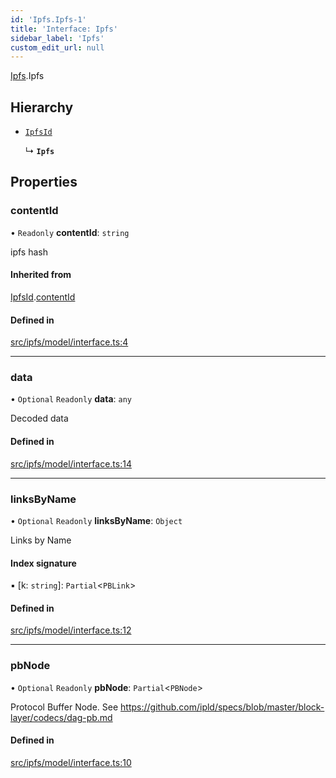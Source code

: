 ```yaml
---
id: 'Ipfs.Ipfs-1'
title: 'Interface: Ipfs'
sidebar_label: 'Ipfs'
custom_edit_url: null
---
```


[Ipfs](../namespaces/Ipfs.md).Ipfs

## Hierarchy

-   [`IpfsId`](Ipfs.IpfsId.md)

    ↳ **`Ipfs`**

## Properties

### contentId

• `Readonly` **contentId**: `string`

ipfs hash

#### Inherited from

[IpfsId](Ipfs.IpfsId.md).[contentId](Ipfs.IpfsId.md#contentid)

#### Defined in

[src/ipfs/model/interface.ts:4](https://github.com/leovigna/web3-redux/blob/a7bfc9c/src/ipfs/model/interface.ts#L4)

---

### data

• `Optional` `Readonly` **data**: `any`

Decoded data

#### Defined in

[src/ipfs/model/interface.ts:14](https://github.com/leovigna/web3-redux/blob/a7bfc9c/src/ipfs/model/interface.ts#L14)

---

### linksByName

• `Optional` `Readonly` **linksByName**: `Object`

Links by Name

#### Index signature

▪ [k: `string`]: `Partial`<`PBLink`\>

#### Defined in

[src/ipfs/model/interface.ts:12](https://github.com/leovigna/web3-redux/blob/a7bfc9c/src/ipfs/model/interface.ts#L12)

---

### pbNode

• `Optional` `Readonly` **pbNode**: `Partial`<`PBNode`\>

Protocol Buffer Node.
See https://github.com/ipld/specs/blob/master/block-layer/codecs/dag-pb.md

#### Defined in

[src/ipfs/model/interface.ts:10](https://github.com/leovigna/web3-redux/blob/a7bfc9c/src/ipfs/model/interface.ts#L10)
